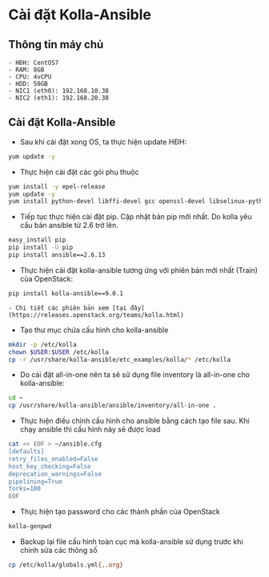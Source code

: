 # Cài đặt Kolla-Ansible
## Thông tin máy chủ
```
- HĐH: CentOS7
- RAM: 8GB
- CPU: 4vCPU
- HDD: 50GB
- NIC1 (eth0): 192.168.10.38
- NIC2 (eth1): 192.168.20.38
```
## Cài đặt Kolla-Ansible
- Sau khi cài đặt xong OS, ta thực hiện update HĐH:
```sh
yum update -y
```
- Thực hiện cài đặt các gói phụ thuộc
```sh
yum install -y epel-release
yum update -y
yum install python-devel libffi-devel gcc openssl-devel libselinux-python git wget byobu yum-utils python-setuptools vim -y
```
- Tiếp tục thực hiện cài đặt pip. Cập nhật bản pip mới nhất. Do kolla yêu cầu bản ansible từ 2.6 trở lên.
```sh
easy_install pip
pip install -U pip
pip install ansible==2.6.13
```

- Thực hiện cài đặt kolla-ansible tương ứng với phiên bản mới nhất (Train) của OpenStack:
```sh
pip install kolla-ansible==9.0.1
```	
	- Chi tiết các phiên bản xem [tại đây](https://releases.openstack.org/teams/kolla.html)

- Tạo thư mục chứa cấu hình cho kolla-ansible
```sh
mkdir -p /etc/kolla
chown $USER:$USER /etc/kolla
cp -r /usr/share/kolla-ansible/etc_examples/kolla/* /etc/kolla
```
- Do cài đặt all-in-one nên ta sẽ sử dụng file inventory là all-in-one cho kolla-ansible:
```sh
cd ~
cp /usr/share/kolla-ansible/ansible/inventory/all-in-one .
```

- Thực hiện điều chỉnh cấu hình cho ansible bằng cách tạo file sau. Khi chạy ansible thì cấu hình này sẽ được load
```sh
cat << EOF > ~/ansible.cfg
[defaults]
retry_files_enabled=False
host_key_checking=False
deprecation_warnings=False
pipelining=True
forks=100
EOF
```
- Thực hiện tạo password cho các thành phần của OpenStack
```sh
kolla-genpwd
```
- Backup lại file cấu hình toàn cục mà kolla-ansible sử dụng trước khi chỉnh sửa các thông số
```sh
cp /etc/kolla/globals.yml{,.org}
``` 